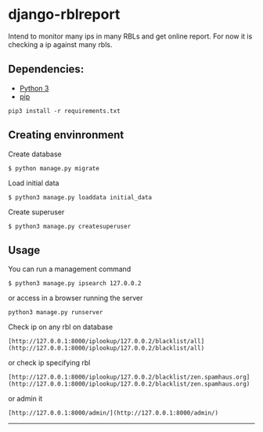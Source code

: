 # django-rblreport
Intend to monitor many ips in many RBLs and get online report.
For now it is checking a ip against many rbls.


## Dependencies:

* [Python 3](https://www.python.org/downloads/)
* [pip](https://pip.pypa.io/en/stable/installing/)
```
pip3 install -r requirements.txt
```


## Creating envinronment 

Create database
```
$ python manage.py migrate
```
Load initial data
```
$ python3 manage.py loaddata initial_data
```

Create superuser
```
$ python3 manage.py createsuperuser
```


## Usage 

You can run a management command
```
$ python3 manage.py ipsearch 127.0.0.2
```

or access in a browser running the server
```
python3 manage.py runserver
```

Check ip on any rbl on database
```
[http://127.0.0.1:8000/iplookup/127.0.0.2/blacklist/all](http://127.0.0.1:8000/iplookup/127.0.0.2/blacklist/all)
```
or check ip specifying rbl
```
[http://127.0.0.1:8000/iplookup/127.0.0.2/blacklist/zen.spamhaus.org](http://127.0.0.1:8000/iplookup/127.0.0.2/blacklist/zen.spamhaus.org)
```

or admin it
```
[http://127.0.0.1:8000/admin/](http://127.0.0.1:8000/admin/)
```

---